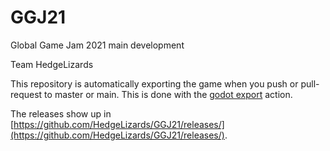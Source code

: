 # GGJ21
Global Game Jam 2021 main development

Team HedgeLizards


This repository is automatically exporting the game when you push or pull-request to master or main.
This is done with the [godot export](https://github.com/marketplace/actions/godot-export) action.

The releases show up in [https://github.com/HedgeLizards/GGJ21/releases/](https://github.com/HedgeLizards/GGJ21/releases/).
